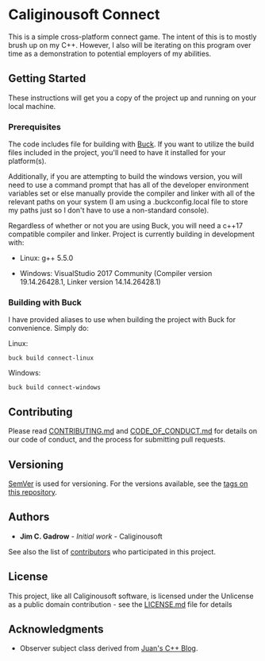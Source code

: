 # Caliginousoft Connect

This is a simple cross-platform connect game. The intent of this is to mostly brush up on my C++. However, I also will be iterating on this program over time as a demonstration to potential employers of my abilities.

## Getting Started

These instructions will get you a copy of the project up and running on your local machine.

### Prerequisites

The code includes file for building with [Buck](https://buckbuild.com/ "Buck's Website"). If you want to utilize the build files included in the project, you'll need to have it installed for your platform(s).

Additionally, if you are attempting to build the windows version, you will need to use a command prompt that has all of the developer environment variables set or else manually provide the compiler and linker with all of the relevant paths on your system (I am using a .buckconfig.local file to store my paths just so I don't have to use a non-standard console).

Regardless of whether or not you are using Buck, you will need a c\++17 compatible compiler and linker. Project is currently building in development with:

* Linux: g++ 5.5.0

* Windows: VisualStudio 2017 Community (Compiler version 19.14.26428.1, Linker version 14.14.26428.1)

### Building with Buck

I have provided aliases to use when building the project with Buck for convenience. Simply do:

Linux:
```
buck build connect-linux
```

Windows:
```
buck build connect-windows
```

## Contributing

Please read [CONTRIBUTING.md](CONTRIBUTING.md) and [CODE_OF_CONDUCT.md](CODE_OF_CONDUCT.md) for details on our code of conduct, and the process for submitting pull requests.

## Versioning

[SemVer](http://semver.org/) is used for versioning. For the versions available, see the [tags on this repository](https://github.com/jgadrow/connect/tags).

## Authors

* **Jim C. Gadrow** - *Initial work* - Caliginousoft

See also the list of [contributors](https://github.com/jgadrow/connect/contributors) who participated in this project.

## License

This project, like all Caliginousoft software, is licensed under the Unlicense as a public domain contribution - see the [LICENSE.md](LICENSE.md) file for details

## Acknowledgments

* Observer subject class derived from [Juan's C++ Blog](https://juanchopanzacpp.wordpress.com/2013/02/24/simple-observer-pattern-implementation-c11/).
